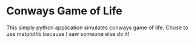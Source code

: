 # Conways Game of Life

This simply python application simulates conways game of life. Chose to use matplotlib because I saw someone else do it!
